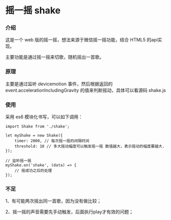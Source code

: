 # 摇一摇 shake

### 介绍

这是一个 web 版的摇一摇，想法来源于微信摇一摇功能，结合 HTML5 的api实现。

主要功能是通过摇一摇来切歌，随机摇出一首歌。

### 原理

主要是通过监听 devicemotion 事件，然后根据返回的 event.accelerationIncludingGravity 的值来判断摇动，具体可以看源码 shake.js

### 使用

采用 es6 模块化书写，可以如下调用：

```
import Shake from './shake';

let myShake = new Shake({
    timer: 2000, // 每次摇一摇的间隔时间
    threshold: 10 // 多大摇动幅度可以触发摇一摇 数值越大，表示摇动的幅度要越大.
});

// 监听摇一摇
myShake.on('shake', (data) => {
    // 摇成功之后的处理
});
```

### 不足

1、有可能两次摇出同一首歌，因为没有做比较；

2、摇一摇的声音需要先手动触发，后面执行play才有效的问题；
